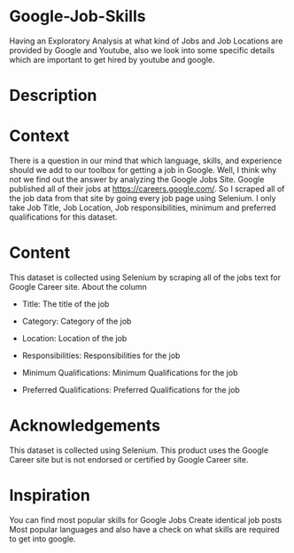 # Google-Job-Skills

Having an Exploratory Analysis at what kind of Jobs and Job Locations are provided by Google and Youtube, also we look into some specific details which are important to get hired by youtube and google.


# Description

# Context
There is a question in our mind that which language, skills, and experience should we add to our toolbox for getting a job in Google. Well, I think why not we find out the answer by analyzing the Google Jobs Site. Google published all of their jobs at https://careers.google.com/. So I scraped all of the job data from that site by going every job page using Selenium. I only take Job Title, Job Location, Job responsibilities, minimum and preferred qualifications for this dataset.

# Content
This dataset is collected using Selenium by scraping all of the jobs text for Google Career site. About the column

* Title: The title of the job

* Category: Category of the job

* Location: Location of the job

* Responsibilities: Responsibilities for the job

* Minimum Qualifications: Minimum Qualifications for the job

* Preferred Qualifications: Preferred Qualifications for the job

# Acknowledgements
This dataset is collected using Selenium. This product uses the Google Career site but is not endorsed or certified by Google Career site.

# Inspiration
You can find most popular skills for Google Jobs
Create identical job posts
Most popular languages and also have a check on what skills are required to get into google.
